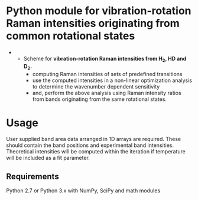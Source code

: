 
# Python module for vibration-rotation Raman intensities originating from common rotational states

+ - Scheme for **vibration-rotation Raman intensities from H<sub>2</sub>, HD and D<sub>2</sub>.**
    + computing Raman intensities of sets of predefined transitions
    + use the computed intensities in a non-linear optimization analysis to determine the wavenumber dependent sensitivity
    + and, perform the above analysis using Raman intensity ratios from bands originating from the same rotational states.


# Usage
User supplied band area data arranged in 1D arrays are required. These should contain the band positions and experimental band intensities. Theoretical intensities will be computed within the iteration if temperature will be included as a fit parameter.

Requirements
----------------
Python 2.7 or Python 3.x with NumPy, SciPy and math modules
